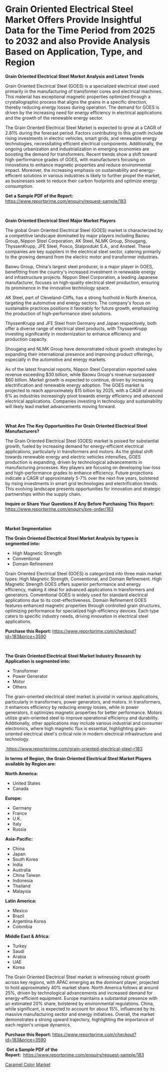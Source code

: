 <p><h1>Grain Oriented Electrical Steel Market Offers Provide Insightful Data for the Time Period from 2025 to 2032 and also Provide Analysis Based on Application, Type, and Region</h1></p><p><strong>Grain Oriented Electrical Steel Market Analysis and Latest Trends</strong></p>
<p><p>Grain Oriented Electrical Steel (GOES) is a specialized electrical steel used primarily in the manufacturing of transformer cores and electrical machines. This material has exceptional magnetic properties optimized through a crystallographic process that aligns the grains in a specific direction, thereby reducing energy losses during operation. The demand for GOES is driven by the increasing need for energy efficiency in electrical applications and the growth of the renewable energy sector.</p><p>The Grain Oriented Electrical Steel Market is expected to grow at a CAGR of 2.81% during the forecast period. Factors contributing to this growth include rising investments in electric vehicles, smart grids, and renewable energy technologies, necessitating efficient electrical components. Additionally, the ongoing urbanization and industrialization in emerging economies are boosting the demand for transformers. Recent trends show a shift toward high-performance grades of GOES, with manufacturers focusing on innovations to enhance magnetic properties and reduce environmental impact. Moreover, the increasing emphasis on sustainability and energy-efficient solutions in various industries is likely to further propel the market, as businesses seek to reduce their carbon footprints and optimize energy consumption.</p></p>
<p><strong>Get a Sample PDF of the Report:&nbsp;</strong> <a href="https://www.reportprime.com/enquiry/request-sample/183?utm_campaign=2439&utm_medium=2&utm_source=Github&utm_content=ia&utm_term=18032025&utm_id=grain-oriented-electrical-steel">https://www.reportprime.com/enquiry/request-sample/183</a></p>
<p>&nbsp;</p>
<p><strong>Grain Oriented Electrical Steel Major Market Players</strong></p>
<p><p>The global Grain Oriented Electrical Steel (GOES) market is characterized by a competitive landscape dominated by major players including Baowu Group, Nippon Steel Corporation, AK Steel, NLMK Group, Shougang, ThyssenKrupp, JFE Steel, Posco, Stalprodukt S.A., and Ansteel. These companies are key suppliers in the electrical steel sector, catering primarily to the growing demand from the electric motor and transformer industries.</p><p>Baowu Group, China's largest steel producer, is a major player in GOES, benefitting from the country's increased investment in renewable energy and infrastructure projects. Nippon Steel Corporation, a leading Japanese manufacturer, focuses on high-quality electrical steel production, ensuring its prominence in the innovative technology space.</p><p>AK Steel, part of Cleveland-Cliffs, has a strong foothold in North America, targeting the automotive and energy sectors. The company's focus on sustainable practices positions it favorably for future growth, emphasizing the production of high-performance steel solutions.</p><p>ThyssenKrupp and JFE Steel from Germany and Japan respectively, both offer a diverse range of electrical steel products, with ThyssenKrupp investing significantly in modernization to enhance efficiency and production capacity.</p><p>Shougang and NLMK Group have demonstrated robust growth strategies by expanding their international presence and improving product offerings, especially in the automotive and energy markets.</p><p>As of the latest financial reports, Nippon Steel Corporation reported sales revenue exceeding $30 billion, while Baowu Group's revenue surpassed $60 billion. Market growth is expected to continue, driven by increasing electrification and renewable energy adoption. The GOES market is projected to reach approximately $15 billion by 2025, with a CAGR of around 6% as industries increasingly pivot towards energy efficiency and advanced electrical applications. Companies investing in technology and sustainability will likely lead market advancements moving forward.</p></p>
<p>&nbsp;</p>
<p><strong>What Are The Key Opportunities For Grain Oriented Electrical Steel Manufacturers?</strong></p>
<p><p>The Grain Oriented Electrical Steel (GOES) market is poised for substantial growth, fueled by increasing demand for energy-efficient electrical applications, particularly in transformers and motors. As the global shift towards renewable energy and electric vehicles intensifies, GOES production is expanding, driven by technological advancements in manufacturing processes. Key players are focusing on developing low-loss and high-performance grades to enhance efficiency. Future projections indicate a CAGR of approximately 5-7% over the next five years, bolstered by rising investments in smart grid technologies and electrification trends. This evolving landscape presents opportunities for innovation and strategic partnerships within the supply chain.</p></p>
<p><strong>Inquire or Share Your Questions If Any Before Purchasing This Report:</strong> <a href="https://www.reportprime.com/enquiry/pre-order/183?utm_campaign=2439&utm_medium=2&utm_source=Github&utm_content=ia&utm_term=18032025&utm_id=grain-oriented-electrical-steel">https://www.reportprime.com/enquiry/pre-order/183</a></p>
<p>&nbsp;</p>
<p><strong>Market Segmentation</strong></p>
<p><strong>The Grain Oriented Electrical Steel Market Analysis by types is segmented into:</strong></p>
<p><ul><li>High Magnetic Strength</li><li>Conventional</li><li>Domain Refinement</li></ul></p>
<p><p>Grain Oriented Electrical Steel (GOES) is categorized into three main market types: High Magnetic Strength, Conventional, and Domain Refinement. High Magnetic Strength GOES offers superior performance and energy efficiency, making it ideal for advanced applications in transformers and generators. Conventional GOES is widely used for standard electrical applications due to its cost-effectiveness. Domain Refinement GOES features enhanced magnetic properties through controlled grain structures, optimizing performance for specialized high-efficiency devices. Each type caters to specific industry needs, driving innovation in electrical steel applications.</p></p>
<p><strong>Purchase this Report:&nbsp;</strong><a href="https://www.reportprime.com/checkout?id=183&price=3590&utm_campaign=2439&utm_medium=2&utm_source=Github&utm_content=ia&utm_term=18032025&utm_id=grain-oriented-electrical-steel">https://www.reportprime.com/checkout?id=183&price=3590</a></p>
<p>&nbsp;</p>
<p><strong>The Grain Oriented Electrical Steel Market Industry Research by Application is segmented into:</strong></p>
<p><ul><li>Transformer</li><li>Power Generator</li><li>Motor</li><li>Others</li></ul></p>
<p><p>The grain-oriented electrical steel market is pivotal in various applications, particularly in transformers, power generators, and motors. In transformers, it enhances efficiency by reducing energy losses, while in power generators, it optimizes magnetic properties for better performance. Motors utilize grain-oriented steel to improve operational efficiency and durability. Additionally, other applications may include various industrial and consumer electronics, where high magnetic flux is essential, highlighting grain-oriented electrical steel's critical role in modern electrical infrastructure and technology.</p></p>
<p><a href="https://www.reportprime.com/grain-oriented-electrical-steel-r183?utm_campaign=2439&utm_medium=2&utm_source=Github&utm_content=ia&utm_term=18032025&utm_id=grain-oriented-electrical-steel">&nbsp;https://www.reportprime.com/grain-oriented-electrical-steel-r183</a></p>
<p><strong>In terms of Region, the Grain Oriented Electrical Steel Market Players available by Region are:</strong></p>
<p>
    <p> <strong> North America: </strong>
        <ul>
            <li>United States</li>
            <li>Canada</li>
        </ul>
        </p> 
    <p> <strong> Europe: </strong>
        <ul>
            <li>Germany</li>
            <li>France</li>
            <li>U.K.</li>
            <li>Italy</li>
            <li>Russia</li>
        </ul>
        </p> 
    <p> <strong> Asia-Pacific: </strong>
        <ul>
            <li>China</li>
            <li>Japan</li>
            <li>South Korea</li>
            <li>India</li>
            <li>Australia</li>
            <li>China Taiwan</li>
            <li>Indonesia</li>
            <li>Thailand</li>
            <li>Malaysia</li>
        </ul>
        </p> 
    <p> <strong> Latin America: </strong>
        <ul>
            <li>Mexico</li>
            <li>Brazil</li>
            <li>Argentina Korea</li>
            <li>Colombia</li>
        </ul>
        </p> 
    <p> <strong> Middle East & Africa: </strong>
        <ul>
            <li>Turkey</li>
            <li>Saudi</li>
            <li>Arabia</li>
            <li>UAE</li>
            <li>Korea</li>
        </ul>
    </p>
    </p>
<p><p>The Grain Oriented Electrical Steel market is witnessing robust growth across key regions, with APAC emerging as the dominant player, projected to hold approximately 40% market share. North America follows at around 25%, driven by technological advancements and increased demand for energy-efficient equipment. Europe maintains a substantial presence with an estimated 20% share, bolstered by environmental regulations. China, while significant, is expected to account for about 15%, influenced by its massive manufacturing sector and energy initiatives. Overall, the market demonstrates a strong upward trajectory, highlighting the importance of each region's unique dynamics.</p></p>
<p><strong>Purchase this Report: </strong><a href="https://www.reportprime.com/checkout?id=183&price=3590&utm_campaign=2439&utm_medium=2&utm_source=Github&utm_content=ia&utm_term=18032025&utm_id=grain-oriented-electrical-steel">https://www.reportprime.com/checkout?id=183&price=3590</a></p>
<p>&nbsp;<strong>Get a Sample PDF of the Report:&nbsp;&nbsp;</strong><a href="https://www.reportprime.com/enquiry/request-sample/183?utm_campaign=2439&utm_medium=2&utm_source=Github&utm_content=ia&utm_term=18032025&utm_id=grain-oriented-electrical-steel">https://www.reportprime.com/enquiry/request-sample/183</a></p>
<p><strong></strong></p>
<p><p><a href="https://github.com/FosterFahey91/Market-Research-Report-List-1/blob/main/caramel-color-market.md?utm_campaign=2439&utm_medium=2&utm_source=Github&utm_content=ia&utm_term=18032025&utm_id=grain-oriented-electrical-steel">Caramel Color Market</a></p></p>